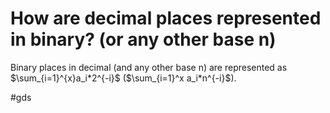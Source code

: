 # How are decimal places represented in binary? (or any other base n)
Binary places in decimal (and any other base n) are represented as $\sum_{i=1}^{x}a_i*2^{-i}$ ($\sum_{i=1}^x a_i*n^{-i}$).

#gds